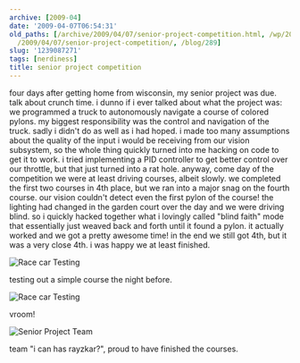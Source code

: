 ```yaml
---
archive: [2009-04]
date: '2009-04-07T06:54:31'
old_paths: [/archive/2009/04/07/senior-project-competition.html, /wp/2009/04/07/senior-project-competition/,
  /2009/04/07/senior-project-competition/, /blog/289]
slug: '1239087271'
tags: [nerdiness]
title: senior project competition
---
```


four days after getting home from wisconsin, my senior project was due.
talk about crunch time. i dunno if i ever talked about what the project
was: we programmed a truck to autonomously navigate a course of colored
pylons. my biggest responsibility was the control and navigation of the
truck. sadly i didn't do as well as i had hoped. i made too many
assumptions about the quality of the input i would be receiving from our
vision subsystem, so the whole thing quickly turned into me hacking on
code to get it to work. i tried implementing a PID controller to get
better control over our throttle, but that just turned into a rat hole.
anyway, come day of the competition we were at least driving courses,
albeit slowly. we completed the first two courses in 4th place, but we ran
into a major snag on the fourth course. our vision couldn't detect even
the first pylon of the course! the lighting had changed in the garden
court over the day and we were driving blind. so i quickly hacked together
what i lovingly called "blind faith" mode that essentially just weaved
back and forth until it found a pylon. it actually worked and we got
a pretty awesome time! in the end we still got 4th, but it was a very
close 4th. i was happy we at least finished. 

![Race car Testing][1]

testing out a simple course the night before. 

![Race car Testing][2]

vroom! 

![Senior Project Team][3]

team "i can has rayzkar?", proud to have finished the courses.

[1]: 1.jpg
[2]: 2.jpg
[3]: 3.jpg

